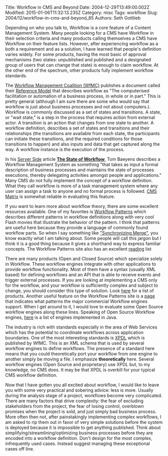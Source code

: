 Title: Workflow in CMS and Beyond
Date: 2004-12-29T13:49:00.002Z
Modified: 2015-01-06T11:32:13.235Z
Category: misc
Tags: workflow
Slug: 2004/12/workflow-in-cms-and-beyond_85
Authors: Seth Gottlieb

Depending on who you talk to, Workflow is a core feature of a Content Management System. Many people looking for a CMS have Workflow in their selection criteria and many products calling themselves a CMS have Workflow on their feature lists. However, after experiencing workflow as a both a requirement and as a solution, I have learned that people's definition varies widely. For some products, having the most basic of approval mechanisms (two states: unpublished and published and a designated group of users that can change that state) is enough to claim workflow. At the other end of the spectrum, other products fully implement workflow standards.  
  

The [Workflow Management Coalition (WfMC)](http://www.wfmc.org) publishes a document called their [Reference Model](http://www.wfmc.org/standards/model.htm) that describes workflow as "The computerised facilitation or automation of a business process, in whole or in part." This is pretty general (although I am sure there are some who would say that workflow is just about business processes and not about computers.). Workflow is commonly discussed as a set of states and transitions. A state, or "wait state," is a step in the process that requires action from external actor. A transition is an action that changes from one state to another. A workflow definition, describes a set of states and transitions and their relationships (the transitions are available from each state, the participants can initiate these transitions, and the required conditions for those transitions to happen) and also inputs and data that get captured along the way. A workflow instance is the execution of the process.  
  

In his [Server Side](http://www.theserverside.com) article __[The State of Workflow](http://www.theserverside.com/articles/article.tss?l=Workflow)__, Tom Baeyens describes a Workflow Management System as something "that takes as input a formal description of business processes and maintains the state of processes executions, thereby delegating activities amongst people and applications." Many CMS do not fully implement the concept of a workflow definition. What they call workflow is more of a task management system where any user can assign a task to anyone and no formal process is followed. [CMS Matrix](http://www.cmsmatrix.org) is somewhat reliable in evaluating this feature.  
  

If you want to learn more about workflow theory, there are some excellent resources available. One of my favorites is [Workflow Patterns](http://www.workflowpatterns.com/) which describes different patterns in workflow definitions along with very cool Flash movies that illustrate the behavior of the pattern. I think that patterns are useful here because they provide a language of commonly found workflow parts. So when I say something like ["Synchronizing Merge"](http://tmitwww.tm.tue.nl/research/patterns/synchronizing_merge.htm), you know exactly what I am talking about. Some people will call this jargon but I think it is a good thing because it gives a shorthand way to express familiar concepts. The Workflow Patterns site also has an excellent [reading](http://tmitwww.tm.tue.nl/research/patterns/documentation.htm) list  
  

There are many products (Open and Closed Source) which specialize solely in Workflow. These workflow engines integrate with other applications to provide workflow functionality. Most of them have a syntax (usually XML based) for defining workflows and an API that is able to receive events and trigger external processes. If you are looking at implementing a CMS only for the workflow, and your workflow is sufficiently complex and subject to change, you should consider this type of solution. Look [here](http://dmoz.org/Computers/Software/Workflow/Products/) for a list of products. Another useful feature on the Workflow Patterns site is a [page](http://tmitwww.tm.tue.nl/research/patterns/products.htm) that indicates what patterns the major commercial Workflow engines support. When I get around to it, I would love to evaluate some Open Source workflow engines along these lines. Speaking of Open Source Workflow engines, [here](http://www.manageability.org/blog/stuff/workflow_in_java/view) is a list of engines implemented in Java.  
  

The industry is rich with standards especially in the area of Web Services which has the potential to coordinate workflows across application boundaries. One of the most interesting standards is [XPDL](http://www.wfmc.org/standards/XPDL.htm) which is published by WfMC. This is an XML schema that is used by several workflow engines to define workflows. The presence of a standard here means that you could theoretically port your workflow from one engine to another simply be moving a file. I emphasize __theoretically__ here. Several workflow engines (Open Source and proprietary) use XPDL but, to my knowledge, no CMS does. It may be that XPDL is overkill for your typical CMS workflow definition.  
  

Now that I have gotten you all excited about workflow, I would like to leave you with some very practical and sobering advice: less is more. Usually during the analysis stage of a project, workflows become very complicated. There are many factors that drive complexity: the fear of excluding stakeholders from the project, the fear of losing control, overblown promises when the project is sold, and just simply bad business process. More often then not, after painstakingly implementing complex workflows, I am asked to rip them out in favor of very simple solutions before the system is deployed because it is impossible to get anything published. Think about simplifying/streamlining/optimizing business processes before they are encoded into a workflow definition. Don't design for the most complex, infrequently used cases. Instead suggest managing these exceptional cases off line.  
  
